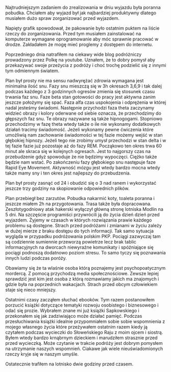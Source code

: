 Najtrudniejszym zadaniem do zrealizowania w dniu wyjazdu była poranna pobudka.
Chciałem aby wyjazd był jak najbardziej produktywny dlatego musiałem dużo spraw zorganizować przed wyjazdem.

Napięty grafik spowodował, że pakowanie było ostatnim puktem na liście rzeczy do zorganizowania. Przed tym musiałem zainstalować na komputerze wymagane oprogramowanie aby móc sprawnie pracować w drodze. Zakładałem że mogę mieć proglemy z dostępem do internetu.

Poprzedniego dnia natrafiłem na ciekawy wide blog podróżniczy prowadzony przez Polkę na youtube. Uznałem, że to dobry pomysł aby przekazywać swoje przeżycia z podróży i choć trochę podzielić się z innymi tym odmiennym światem.

Plan był prosty nie ma sensu nadwyrężać zdrowia wymagana jest minimalna ilość snu. Fazy snu mieszczą się w 3h okresach 3,6,9 i tak dalej podczas każdego z 3 godzinnych ogresów zmienia się stosunek czasu trwania faz snu. Faze beta stan gotowości do pracy jest aktywna zanim jeszcze położymy się spać. Faza alfa czas uspokojenia i odprężenia w której nadal jesteśmy świadomi. Następnie przychodzi faza theta zaczynamy widzieć obrazy i kolory oderwane od siebie oznacza, że przechodzimy do głępszych faz snu. Te obrazy nazywane są także hipnogogami. Stopniowo przechodzimy w fazę theta wtedy także o ile nie wykonamy dodatkowych działań tracimy świadomość. Jeżeli wykonamy pewne ćwiczenia które umożliwią nam zachowanie świadomości w tej fazie możemy wejść w stan głębokiej hipnozy. Jeżeli tego nie zrobimy umysł przechodzi w stan delta i w tej fazie fazie już pozostaje aż do fazy REM. Począkowo ten okres trwa 60 minut ale skraca się w kolejnych ogresach. Jest to najgorszy czas na przebudzenie gdyż spowoduje że nie będzimy wypoczęci. Ciężko także będzie nam wstać. Po zakończeniu fazy głębokiego snu następuje faze Rapid Eye Movement. Aktywność mózgu jest wtedy bardzo mocna wtedy także mamy sny i ten okres jest najlepszy do przebudzenia.

Plan był prosty zasnąć od 24 i obudzić się o 3 nad ranem i wykorzystać jeszcze trzy godziny na skopiowanie odpowiednich plików.

Plan przebiegł bez zarzutów. Pobudka nakarmić koty, toaleta poranna i jeszcze miałem 2h na przygotowania. Trasa także była dopracowana. Zeszłotygodniowy atak hakerski wyłączył główną stronę lotniska Modlin na 5 dni. Na szczęście programiści przywrócili ją do życia dzień dzień przed wyjazdem. Żyjemy w czasach w których rozwiązania prawie każdego problemu są dostępne. Strach przed podróżami i zmianami w życiu zależy w dużej mierze z braku dostępu do tych informacji. Tak samo sytuacja wygląda w przypadku podróżowania polskim PKP. Pociągi zazwyczaj tam są codziennie sumiennie przeworzą powietrze lecz brak tablic informacyjnych na dworcach niewyraźne komunikaty i spóźniające się pociągi podnoszą dodatnowo poziom stresu. To samo tyczy się poznawania innych ludzi podczas poróży.

Obawiamy się że ta wlaśnie osoba którą poznajemy jest psychopoatycznym mordercą. Z pomocą przychodzą media społecznościowe. Zewsze lepiej sprawdzić jest kim jest osoba z którą rozmawiamy jakich ma znajomych i gdzie była na poprzednich wakacjach. Strach przed obcym człowiekiem staje się nieco mniejszy.

Ostatnimi czasy zacząłem słuchać ebooków. Tym razem postanowiłem porzucić książki dotyczące tematyki rozwoju  osobistego i biznesowego i odać się prozie. Wybrałem znane mi już książki Sapkowskiego i przekonałem się jak zadziwiająco może działać pamięć. Podczas przesłuchiwania książki  idealnie przypomniałem sobie sobie wspomnienia z mojego własnego życia które przeżywałem ostatnim razem kiedy ją czytałem podczas wycieczki do Słoweńskiego Raju z moim ojcem i siostrą. Byłem wtedy bardzo krnąbrnym dzieckiem i marudziłem strasznie przed przed wycieczką. Może czytanie w trakcie podróży jest dobrym pomysłem na utrzymanie naszych wspomnień. Ciakawe jak wiele nieuświadomionych rzeczy kryje się w naszym umyśle.

Ostatecznie trafiłem na lotnisko dwie godziny przed czasem.